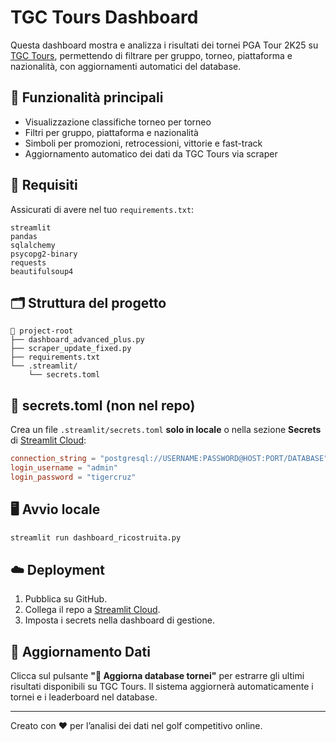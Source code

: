 # TGC Tours Dashboard

Questa dashboard mostra e analizza i risultati dei tornei PGA Tour 2K25 su [TGC Tours](https://www.tgctours.com), permettendo di filtrare per gruppo, torneo, piattaforma e nazionalità, con aggiornamenti automatici del database.

## 🚀 Funzionalità principali

- Visualizzazione classifiche torneo per torneo
- Filtri per gruppo, piattaforma e nazionalità
- Simboli per promozioni, retrocessioni, vittorie e fast-track
- Aggiornamento automatico dei dati da TGC Tours via scraper

## 🧩 Requisiti

Assicurati di avere nel tuo `requirements.txt`:
```
streamlit
pandas
sqlalchemy
psycopg2-binary
requests
beautifulsoup4
```

## 🗂️ Struttura del progetto

```
📁 project-root
├── dashboard_advanced_plus.py
├── scraper_update_fixed.py
├── requirements.txt
└── .streamlit/
    └── secrets.toml
```

## 🔐 secrets.toml (non nel repo)

Crea un file `.streamlit/secrets.toml` **solo in locale** o nella sezione **Secrets** di [Streamlit Cloud](https://streamlit.io/cloud):

```toml
connection_string = "postgresql://USERNAME:PASSWORD@HOST:PORT/DATABASE"
login_username = "admin"
login_password = "tigercruz"
```

## 🖥️ Avvio locale

```bash
streamlit run dashboard_ricostruita.py
```

## ☁️ Deployment

1. Pubblica su GitHub.
2. Collega il repo a [Streamlit Cloud](https://streamlit.io/cloud).
3. Imposta i secrets nella dashboard di gestione.

## 🧩 Aggiornamento Dati

Clicca sul pulsante **"🔄 Aggiorna database tornei"** per estrarre gli ultimi risultati disponibili su TGC Tours. Il sistema aggiornerà automaticamente i tornei e i leaderboard nel database.

---

Creato con ❤️ per l’analisi dei dati nel golf competitivo online.
